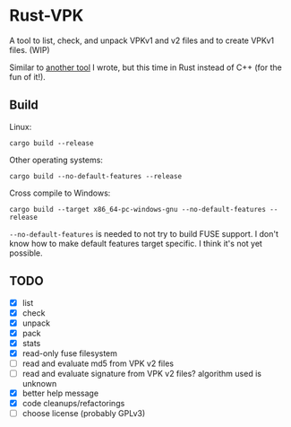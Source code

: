 Rust-VPK
========

A tool to list, check, and unpack VPKv1 and v2 files and to create VPKv1 files. (WIP)

Similar to [another tool](https://github.com/panzi/unvpk) I wrote, but this time
in Rust instead of C++ (for the fun of it!).

Build
-----

Linux:

    cargo build --release

Other operating systems:

    cargo build --no-default-features --release

Cross compile to Windows:

    cargo build --target x86_64-pc-windows-gnu --no-default-features --release

`--no-default-features` is needed to not try to build FUSE support. I don't
know how to make default features target specific. I think it's not yet
possible.

TODO
----

* [x] list
* [x] check
* [x] unpack
* [x] pack
* [x] stats
* [x] read-only fuse filesystem
* [ ] read and evaluate md5 from VPK v2 files
* [ ] read and evaluate signature from VPK v2 files? algorithm used is unknown
* [x] better help message
* [x] code cleanups/refactorings
* [ ] choose license (probably GPLv3)
